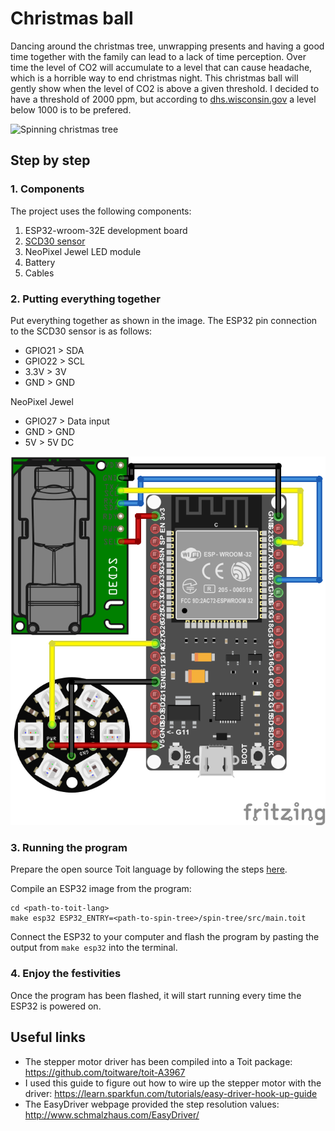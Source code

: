 # Christmas ball
Dancing around the christmas tree, unwrapping presents and having a good time together with the family can lead to a lack of time perception. Over time the level of CO2 will accumulate to a level that can cause headache, which is a horrible way to end christmas night. This christmas ball will gently show when the level of CO2 is above a given threshold. I decided to have a threshold of 2000 ppm, but according to [dhs.wisconsin.gov](https://www.dhs.wisconsin.gov/chemical/carbondioxide.htm#:~:text=400%E2%80%931%2C000%20ppm%3A%20typical%20level,stagnant%2C%20stale%2C%20stuffy%20air) a level below 1000 is to be prefered.  

![Spinning christmas tree](media/spin_tree.gif)
## Step by step
### 1. Components
The project uses the following components:
1. ESP32-wroom-32E development board
2. [SCD30 sensor](https://www.sensirion.com/en/environmental-sensors/carbon-dioxide-sensors/carbon-dioxide-sensors-scd30/)
3. NeoPixel Jewel LED module
4. Battery
5. Cables

### 2. Putting everything together

Put everything together as shown in the image. The ESP32 pin connection to the SCD30 sensor is as follows:
- GPIO21 > SDA
- GPIO22 > SCL
- 3.3V > 3V
- GND > GND

NeoPixel Jewel
- GPIO27 > Data input
- GND > GND
- 5V > 5V DC

![Circuit schematic](media/scd30.png)

### 3. Running the program
Prepare the open source Toit language by following the steps [here](https://github.com/toitlang/toit).

Compile an ESP32 image from the program:
```
cd <path-to-toit-lang>
make esp32 ESP32_ENTRY=<path-to-spin-tree>/spin-tree/src/main.toit
```
Connect the ESP32 to your computer and flash the program by pasting the output from `make esp32` into the terminal.

### 4. Enjoy the festivities
Once the program has been flashed, it will start running every time the ESP32 is powered on.

## Useful links
- The stepper motor driver has been compiled into a Toit package: https://github.com/toitware/toit-A3967
- I used this guide to figure out how to wire up the stepper motor with the driver: https://learn.sparkfun.com/tutorials/easy-driver-hook-up-guide
- The EasyDriver webpage provided the step resolution values: http://www.schmalzhaus.com/EasyDriver/
